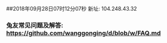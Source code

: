 ##2018年09月28日07时12分07秒 新址: 104.248.43.32
### 兔友常见问题及解答: https://github.com/wanggonging/d/blob/w/FAQ.md
